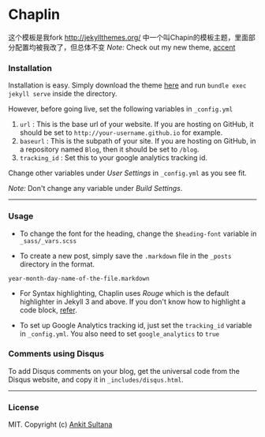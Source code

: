 # Chaplin
这个模板是我fork  http://jekyllthemes.org/  中一个叫Chapin的模板主题，里面部分配置均被我改了，但总体不变
*Note:* Check out my new theme, [accent](https://github.com/bk2dcradle/accent)

### Installation

Installation is easy. Simply download the theme [here](http://github.com/bk2dcradle/Chaplin/archive/master.zip) and run `bundle exec jekyll serve` inside the directory.

However, before going live, set the following variables in `_config.yml`

1. `url` : This is the base url of your website. If you are hosting on GitHub, it should be set to `http://your-username.github.io` for example.
2. `baseurl` : This is the subpath of your site. If you are hosting on GitHub, in a repository named `Blog`, then it should be set to `/blog`.
3. `tracking_id` : Set this to your google analytics tracking id.

Change other variables under *User Settings* in `_config.yml` as you see fit. 

*Note:* Don't change any variable under *Build Settings*.

---

### Usage

* To change the font for the heading, change the `$heading-font` variable in `_sass/_vars.scss`

* To create a new post, simply save the `.markdown` file in the `_posts` directory in the format.

```
year-month-day-name-of-the-file.markdown
```

* For Syntax highlighting, Chaplin uses *Rouge* which is the default highlighter in Jekyll 3 and above. If you don't know how to highlight a code block, [refer](http://jekyllrb.com/docs/templates/).

* To set up Google Analytics tracking id, just set the `tracking_id` variable in `_config.yml`. You also need to set `google_analytics` to `true`

### Comments using Disqus

To add Disqus comments on your blog, get the universal code from the Disqus website, and copy it in `_includes/disqus.html`.

---

### License

MIT. Copyright (c) [Ankit Sultana](http://twitter.com/AnkitSultana)
